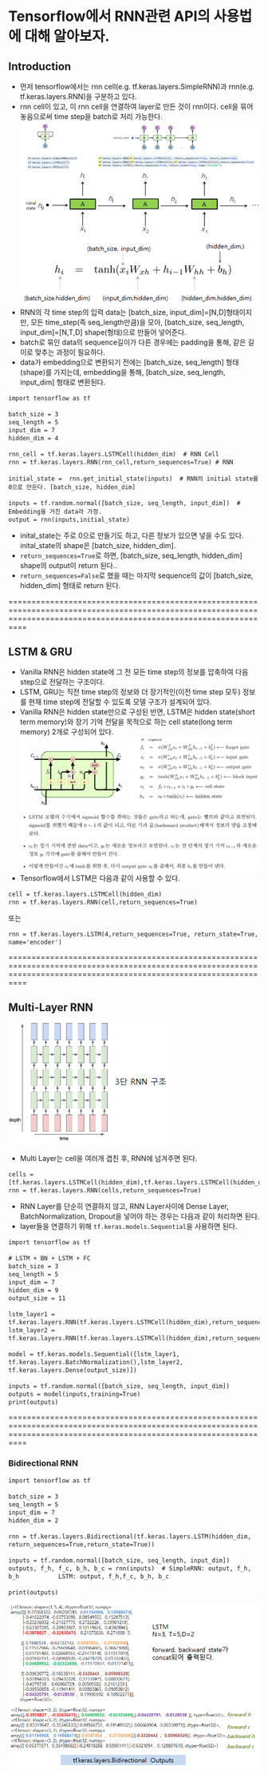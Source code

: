 # Tensorflow에서 RNN관련 API의 사용법에 대해 알아보자.

## Introduction
- 먼저 tensorflow에서는 rnn cell(e.g. tf.keras.layers.SimpleRNN)과 rnn(e.g. tf.keras.layers.RNN)을 구분하고 있다.
- rnn cell이 있고, 이 rnn cell을 연결하여 layer로 만든 것이 rnn이다. cell을 묶어 놓음으로써 time step을 batch로 처리 가능한다.
![decode](./rnncell.png)
![decode](./RNN.png)
- RNN의 각 time step의 입력 data는 [batch_size, input_dim]=[N,D]형태이지만, 모든 time_step(즉 seq_length만큼)을 모아, [batch_size, seq_length, input_dim]=[N,T,D] shape(형태)으로 만들어 넣어준다. 
- batch로 묶인 data의 sequence길이가 다른 경우에는 padding을 통해, 같은 길이로 맞추는 과정이 필요하다.
- data가 embedding으로 변환되기 전에는 [batch_size, seq_length] 형태(shape)를 가지는데, embedding을 통해, [batch_size, seq_length, input_dim] 형태로 변환된다.
```
import tensorflow as tf

batch_size = 3
seq_length = 5
input_dim = 7
hidden_dim = 4

rnn_cell = tf.keras.layers.LSTMCell(hidden_dim)  # RNN Cell
rnn = tf.keras.layers.RNN(rnn_cell,return_sequences=True) # RNN

initial_state =  rnn.get_initial_state(inputs)  # RNN의 initial state를 0으로 만든다. [batch_size, hidden_dim]

inputs = tf.random.normal([batch_size, seq_length, input_dim])  # Embedding을 거친 data라 가정.
output = rnn(inputs,initial_state)

```
- inital_state는 주로 0으로 만들기도 하고, 다른 정보가 있으면 넣을 수도 있다. inital_state의 shape은 [batch_size, hidden_dim].
- `return_sequences=True`로 하면, [batch_size, seq_length, hidden_dim] shape의 output이 return 된다..
- `return_sequences=False`로 했을 때는 마지막 sequence의 값이 [batch_size, hidden_dim] 형태로 return 된다.

======================================================================================================================================================================


## LSTM & GRU
- Vanilla RNN은 hidden state에 그 전 모든 time step의 정보를 압축하여 다음 step으로 전달하는 구조이다.
- LSTM, GRU는 직전 time step의 정보와 더 장기적인(이전 time step 모두) 정보를 현재 time step에 전달할 수 있도록 모델 구조가 설계되어 있다. 
- Vanilla RNN은 hidden state만으로 구성된 반면, LSTM은 hidden state(short term memory)와 장기 기억 전달을 목적으로 하는 cell state(long term memory) 2개로 구성되어 있다.
![decode](./LSTM.png)
- Tensorflow에서 LSTM은 다음과 같이 사용할 수 있다.
```
cell = tf.keras.layers.LSTMCell(hidden_dim)
rnn = tf.keras.layers.RNN(cell,return_sequences=True)
```
또는 
```
rnn = tf.keras.layers.LSTM(4,return_sequences=True, return_state=True, name='encoder')
```





======================================================================================================================================================================


## Multi-Layer RNN
![decode](./Multi-Layer.png)
- Multi Layer는 cell을 여러개 겹친 후, RNN에 넘겨주면 된다.
```
cells = [tf.keras.layers.LSTMCell(hidden_dim),tf.keras.layers.LSTMCell(hidden_dim*2)]
rnn = tf.keras.layers.RNN(cells,return_sequences=True)
``` 
- RNN Layer를 단순히 연결하지 않고, RNN Layer사이에 Dense Layer, BatchNormalization, Dropout을 넣어야 하는 경우는 다음과 같이 처리하면 된다.
- layer들을 연결하기 위해 `tf.keras.models.Sequential`을 사용하면 된다.
```
import tensorflow as tf

# LSTM + BN + LSTM + FC
batch_size = 3
seq_length = 5
input_dim = 7
hidden_dim = 9
output_size = 11  

lstm_layer1 = tf.keras.layers.RNN(tf.keras.layers.LSTMCell(hidden_dim),return_sequences=True)
lstm_layer2 = tf.keras.layers.RNN(tf.keras.layers.LSTMCell(hidden_dim),return_sequences=True) 
    
model = tf.keras.models.Sequential([lstm_layer1, tf.keras.layers.BatchNormalization(),lstm_layer2, tf.keras.layers.Dense(output_size)])

inputs = tf.random.normal([batch_size, seq_length, input_dim])
outputs = model(inputs,training=True)
print(outputs) 
```



======================================================================================================================================================================

### Bidirectional RNN
```
import tensorflow as tf

batch_size = 3
seq_length = 5
input_dim = 7
hidden_dim = 2

rnn = tf.keras.layers.Bidirectional(tf.keras.layers.LSTM(hidden_dim, return_sequences=True,return_state=True))

inputs = tf.random.normal([batch_size, seq_length, input_dim])
outputs, f_h, f_c, b_h, b_c = rnn(inputs)  # SimpleRNN: output, f_h, b_h           LSTM: output, f_h,f_c, b_h, b_c

print(outputs)
```
![decode](./BidirectionalRNN.png)
